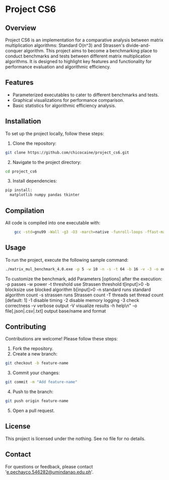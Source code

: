 # Project CS6

## Overview
Project CS6 is an implementation for a comparative analysis between matrix multiplication algorithms: Standard O(n^3) and Strassen's divide-and-conquer algorithm. This project aims to become a benchmarking place to conduct benchmarks and tests between different matrix multiplication algorithms. It is designed to highlight key features and functionality for performance evaluation and algorithmic efficiency.

## Features
- Parameterized executables to cater to different benchmarks and tests.
- Graphical visualizations for performance comparison.
- Basic statistics for algorithmic efficiency analysis.

## Installation
To set up the project locally, follow these steps:

1. Clone the repository:
  ```bash
  git clone https://github.com/chicocaine/project_cs6.git
  ```
2. Navigate to the project directory:
  ```bash
  cd project_cs6
  ```
3. Install dependencies:
  ```bash
  pip install:
    matplotlib numpy pandas tkinter
  ```

## Compilation
All code is compiled into one executable with:
```bash
    gcc -std=gnu99 -Wall -g3 -O3 -march=native -funroll-loops -ffast-math -fopenmp main.c standard.c strassen.c standard_block.c -o matrix_mul_benchmark_4.0.exe
```

## Usage
To run the project, execute the following sample command:
```bash
./matrix_mul_benchmark_4.0.exe -p 5 -w 10 -n -s -t 64 -b 16 -v -3 -o output.json
```
To customize the benchmark, add Parameters [options] after the execution:
-p passes -w power
-t threshold   use Strassen threshold t[input]>0
-b blocksize   use blocked algorithm b[input]>0
-n standard    runs standard algorithm count
-s strassen    runs Strassen count
-T threads     set thread count [default: 1]
-1             disable timing
-2             disable memory logging
-3             check correctness
-v             verbose output
-V             visualize results
-h             help\n"
-o file[.json|.csv|.txt] output base/name and format

## Contributing
Contributions are welcome! Please follow these steps:

1. Fork the repository.
2. Create a new branch:
  ```bash
  git checkout -b feature-name
  ```
3. Commit your changes:
  ```bash
  git commit -m "Add feature-name"
  ```
4. Push to the branch:
  ```bash
  git push origin feature-name
  ```
5. Open a pull request.

## License
This project is licensed under the nothing. See no file for no details.

## Contact
For questions or feedback, please contact 'e.pechayco.546282@umindanao.edu.ph'.